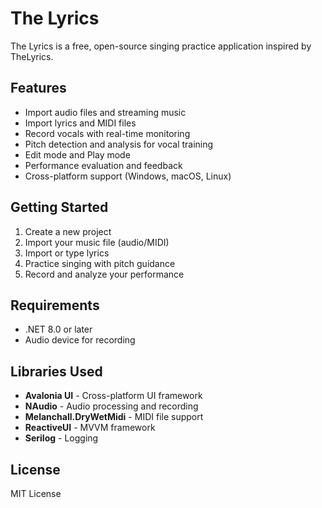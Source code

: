 # The Lyrics

The Lyrics is a free, open-source singing practice application inspired by TheLyrics.

## Features

- Import audio files and streaming music
- Import lyrics and MIDI files
- Record vocals with real-time monitoring
- Pitch detection and analysis for vocal training
- Edit mode and Play mode
- Performance evaluation and feedback
- Cross-platform support (Windows, macOS, Linux)

## Getting Started

1. Create a new project
2. Import your music file (audio/MIDI)
3. Import or type lyrics
4. Practice singing with pitch guidance
5. Record and analyze your performance

## Requirements

- .NET 8.0 or later
- Audio device for recording

## Libraries Used

- **Avalonia UI** - Cross-platform UI framework
- **NAudio** - Audio processing and recording
- **Melanchall.DryWetMidi** - MIDI file support
- **ReactiveUI** - MVVM framework
- **Serilog** - Logging

## License

MIT License

